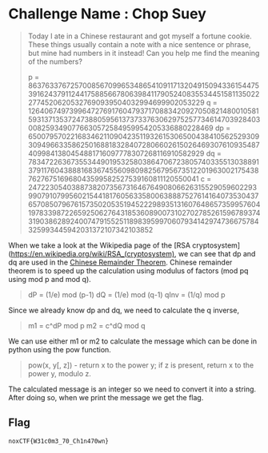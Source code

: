 # Challenge Name : Chop Suey

>Today I ate in a Chinese restaurant and got myself a fortune cookie. These things usually contain a
>note with a nice sentence or phrase, but mine had numbers in it instead! Can you help me find the
>meaning of the numbers?
>
>p = 8637633767257008567099653486541091171320491509433615447539162437911244175885667806398411790524083553445158113502227745206205327690939504032994699902053229
>q = 12640674973996472769176047937170883420927050821480010581593137135372473880595613737337630629752577346147039284030082593490776630572584959954205336880228469 
>dp = 6500795702216834621109042351193261530650043841056252930930949663358625016881832840728066026150264693076109354874099841380454881716097778307268116910582929 
>dq = 783472263673553449019532580386470672380574033551303889137911760438881683674556098098256795673512201963002175438762767516968043599582527539160811120550041 
>c = 24722305403887382073567316467649080662631552905960229399079107995602154418176056335800638887527614164073530437657085079676157350205351945222989351316076486573599576041978339872265925062764318536089007310270278526159678937431903862892400747915525118983959970607934142974736675784325993445942031372107342103852
>

When we take a look at the Wikipedia page of the [RSA cryptosystem](https://en.wikipedia.org/wiki/RSA_(cryptosystem), we can see that dp and dq are used in the [Chinese Remainder Theorem](https://en.wikipedia.org/wiki/Chinese_remainder_theorem). Chinese remainder theorem is to speed up the calculation using modulus of factors (mod pq using mod p and mod q).

>dP = (1/e) mod (p-1)
>dQ = (1/e) mod (q-1)
>qInv = (1/q) mod p

Since we already know dp and dq, we need to calculate the q inverse,

>m1 = c^dP mod p
>m2 = c^dQ mod q

We can use either m1 or m2 to calculate the message which can be done in python using the pow function.

>pow(x, y[, z]) - return x to the power y; if z is present, return x to the power y, modulo z.

The calculated message is an integer so we need to convert it into a string. After doing so, when we print the message we get the flag.

## Flag

`noxCTF{W31c0m3_70_Ch1n470wn}`

